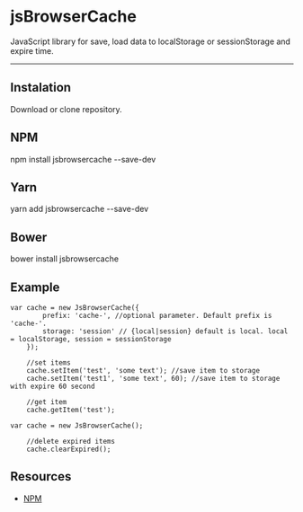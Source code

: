 # jsBrowserCache

JavaScript library for save, load data to localStorage or sessionStorage and expire time.

---

## Instalation

Download or clone repository.

## NPM

npm install jsbrowsercache --save-dev

## Yarn

yarn add jsbrowsercache --save-dev

## Bower

bower install jsbrowsercache

## Example

```
var cache = new JsBrowserCache({
        prefix: 'cache-', //optional parameter. Default prefix is 'cache-'.
        storage: 'session' // {local|session} default is local. local = localStorage, session = sessionStorage
    });

    //set items
    cache.setItem('test', 'some text'); //save item to storage
    cache.setItem('test1', 'some text', 60); //save item to storage with expire 60 second

    //get item
    cache.getItem('test');
```

```
var cache = new JsBrowserCache();
    
    //delete expired items
    cache.clearExpired();
```

## Resources

-   [NPM](https://www.npmjs.com/)
